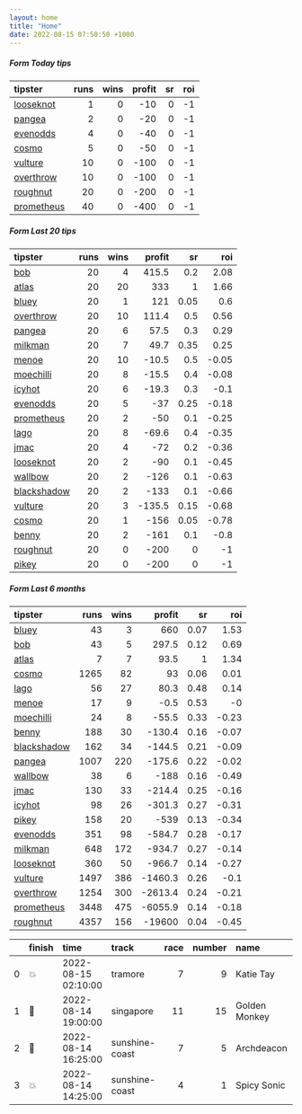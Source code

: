 ```yaml
---   
layout: home  
title: "Home"   
date: 2022-08-15 07:50:50 +1000  
---   
```



##### Form Today tips   

| tipster                                                       |   runs |   wins |   profit |   sr |   roi |
|:--------------------------------------------------------------|-------:|-------:|---------:|-----:|------:|
| [looseknot](https://mrwayneo.github.io/tips/looseknot.html)   |      1 |      0 |      -10 |    0 |    -1 |
| [pangea](https://mrwayneo.github.io/tips/pangea.html)         |      2 |      0 |      -20 |    0 |    -1 |
| [evenodds](https://mrwayneo.github.io/tips/evenodds.html)     |      4 |      0 |      -40 |    0 |    -1 |
| [cosmo](https://mrwayneo.github.io/tips/cosmo.html)           |      5 |      0 |      -50 |    0 |    -1 |
| [vulture](https://mrwayneo.github.io/tips/vulture.html)       |     10 |      0 |     -100 |    0 |    -1 |
| [overthrow](https://mrwayneo.github.io/tips/overthrow.html)   |     10 |      0 |     -100 |    0 |    -1 |
| [roughnut](https://mrwayneo.github.io/tips/roughnut.html)     |     20 |      0 |     -200 |    0 |    -1 |
| [prometheus](https://mrwayneo.github.io/tips/prometheus.html) |     40 |      0 |     -400 |    0 |    -1 |

##### Form Last 20 tips   

| tipster                                                         |   runs |   wins |   profit |   sr |   roi |
|:----------------------------------------------------------------|-------:|-------:|---------:|-----:|------:|
| [bob](https://mrwayneo.github.io/tips/bob.html)                 |     20 |      4 |    415.5 | 0.2  |  2.08 |
| [atlas](https://mrwayneo.github.io/tips/atlas.html)             |     20 |     20 |    333   | 1    |  1.66 |
| [bluey](https://mrwayneo.github.io/tips/bluey.html)             |     20 |      1 |    121   | 0.05 |  0.6  |
| [overthrow](https://mrwayneo.github.io/tips/overthrow.html)     |     20 |     10 |    111.4 | 0.5  |  0.56 |
| [pangea](https://mrwayneo.github.io/tips/pangea.html)           |     20 |      6 |     57.5 | 0.3  |  0.29 |
| [milkman](https://mrwayneo.github.io/tips/milkman.html)         |     20 |      7 |     49.7 | 0.35 |  0.25 |
| [menoe](https://mrwayneo.github.io/tips/menoe.html)             |     20 |     10 |    -10.5 | 0.5  | -0.05 |
| [moechilli](https://mrwayneo.github.io/tips/moechilli.html)     |     20 |      8 |    -15.5 | 0.4  | -0.08 |
| [icyhot](https://mrwayneo.github.io/tips/icyhot.html)           |     20 |      6 |    -19.3 | 0.3  | -0.1  |
| [evenodds](https://mrwayneo.github.io/tips/evenodds.html)       |     20 |      5 |    -37   | 0.25 | -0.18 |
| [prometheus](https://mrwayneo.github.io/tips/prometheus.html)   |     20 |      2 |    -50   | 0.1  | -0.25 |
| [lago](https://mrwayneo.github.io/tips/lago.html)               |     20 |      8 |    -69.6 | 0.4  | -0.35 |
| [jmac](https://mrwayneo.github.io/tips/jmac.html)               |     20 |      4 |    -72   | 0.2  | -0.36 |
| [looseknot](https://mrwayneo.github.io/tips/looseknot.html)     |     20 |      2 |    -90   | 0.1  | -0.45 |
| [wallbow](https://mrwayneo.github.io/tips/wallbow.html)         |     20 |      2 |   -126   | 0.1  | -0.63 |
| [blackshadow](https://mrwayneo.github.io/tips/blackshadow.html) |     20 |      2 |   -133   | 0.1  | -0.66 |
| [vulture](https://mrwayneo.github.io/tips/vulture.html)         |     20 |      3 |   -135.5 | 0.15 | -0.68 |
| [cosmo](https://mrwayneo.github.io/tips/cosmo.html)             |     20 |      1 |   -156   | 0.05 | -0.78 |
| [benny](https://mrwayneo.github.io/tips/benny.html)             |     20 |      2 |   -161   | 0.1  | -0.8  |
| [roughnut](https://mrwayneo.github.io/tips/roughnut.html)       |     20 |      0 |   -200   | 0    | -1    |
| [pikey](https://mrwayneo.github.io/tips/pikey.html)             |     20 |      0 |   -200   | 0    | -1    |

##### Form Last 6 months   

| tipster                                                         |   runs |   wins |   profit |   sr |   roi |
|:----------------------------------------------------------------|-------:|-------:|---------:|-----:|------:|
| [bluey](https://mrwayneo.github.io/tips/bluey.html)             |     43 |      3 |    660   | 0.07 |  1.53 |
| [bob](https://mrwayneo.github.io/tips/bob.html)                 |     43 |      5 |    297.5 | 0.12 |  0.69 |
| [atlas](https://mrwayneo.github.io/tips/atlas.html)             |      7 |      7 |     93.5 | 1    |  1.34 |
| [cosmo](https://mrwayneo.github.io/tips/cosmo.html)             |   1265 |     82 |     93   | 0.06 |  0.01 |
| [lago](https://mrwayneo.github.io/tips/lago.html)               |     56 |     27 |     80.3 | 0.48 |  0.14 |
| [menoe](https://mrwayneo.github.io/tips/menoe.html)             |     17 |      9 |     -0.5 | 0.53 | -0    |
| [moechilli](https://mrwayneo.github.io/tips/moechilli.html)     |     24 |      8 |    -55.5 | 0.33 | -0.23 |
| [benny](https://mrwayneo.github.io/tips/benny.html)             |    188 |     30 |   -130.4 | 0.16 | -0.07 |
| [blackshadow](https://mrwayneo.github.io/tips/blackshadow.html) |    162 |     34 |   -144.5 | 0.21 | -0.09 |
| [pangea](https://mrwayneo.github.io/tips/pangea.html)           |   1007 |    220 |   -175.6 | 0.22 | -0.02 |
| [wallbow](https://mrwayneo.github.io/tips/wallbow.html)         |     38 |      6 |   -188   | 0.16 | -0.49 |
| [jmac](https://mrwayneo.github.io/tips/jmac.html)               |    130 |     33 |   -214.4 | 0.25 | -0.16 |
| [icyhot](https://mrwayneo.github.io/tips/icyhot.html)           |     98 |     26 |   -301.3 | 0.27 | -0.31 |
| [pikey](https://mrwayneo.github.io/tips/pikey.html)             |    158 |     20 |   -539   | 0.13 | -0.34 |
| [evenodds](https://mrwayneo.github.io/tips/evenodds.html)       |    351 |     98 |   -584.7 | 0.28 | -0.17 |
| [milkman](https://mrwayneo.github.io/tips/milkman.html)         |    648 |    172 |   -934.7 | 0.27 | -0.14 |
| [looseknot](https://mrwayneo.github.io/tips/looseknot.html)     |    360 |     50 |   -966.7 | 0.14 | -0.27 |
| [vulture](https://mrwayneo.github.io/tips/vulture.html)         |   1497 |    386 |  -1460.3 | 0.26 | -0.1  |
| [overthrow](https://mrwayneo.github.io/tips/overthrow.html)     |   1254 |    300 |  -2613.4 | 0.24 | -0.21 |
| [prometheus](https://mrwayneo.github.io/tips/prometheus.html)   |   3448 |    475 |  -6055.9 | 0.14 | -0.18 |
| [roughnut](https://mrwayneo.github.io/tips/roughnut.html)       |   4357 |    156 | -19600   | 0.04 | -0.45 |

|    | finish            | time                | track          |   race |   number | name          |   odds | tipster            |
|---:|:------------------|:--------------------|:---------------|-------:|---------:|:--------------|-------:|:-------------------|
|  0 | :boom:            | 2022-08-15 02:10:00 | tramore        |      7 |        9 | Katie Tay     |   2.25 | overthrow          |
|  1 | :3rd_place_medal: | 2022-08-14 19:00:00 | singapore      |     11 |       15 | Golden Monkey |   0    | pangea             |
|  2 | :3rd_place_medal: | 2022-08-14 16:25:00 | sunshine-coast |      7 |        5 | Archdeacon    |   5.5  | vulture            |
|  3 | :boom:            | 2022-08-14 14:25:00 | sunshine-coast |      4 |        1 | Spicy Sonic   |   2    | evenodds,overthrow |